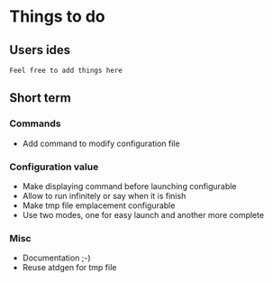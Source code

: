 # Things to do

## Users ides
    Feel free to add things here

## Short term

### Commands
 + Add command to modify configuration file

### Configuration value
 + Make displaying command before launching configurable
 + Allow to run infinitely or say when it is finish
 + Make tmp file emplacement configurable
 + Use two modes, one for easy launch and another more
   complete

### Misc
 + Documentation ;-)
 + Reuse atdgen for tmp file
